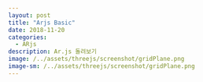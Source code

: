 ```yaml
---
layout: post
title: "Arjs Basic"
date: 2018-11-20
categories:
  - ARjs
description: Ar.js 돌려보기    
image: /../assets/threejs/screenshot/gridPlane.png
image-sm: /../assets/threejs/screenshot/gridPlane.png
---
```

<script>
	var min = document.createElement('script');
	min.src = '{{ site.url }}/assets/resources/lib/arjs/aframe.min.js';
	document.head.appendChild(min);
	var ar = document.createElement('script');
	ar.src = '{{ site.url }}/assets/resources/lib/arjs/aframe-ar.js';
	document.head.appendChild(ar);
</script>
<div style="margin:0px; overflow:hidden;">
	<a-scene embedded arjs>
  		<a-marker preset="hiro">
          <a-box position='0 0.5 0' material='color: black;'></a-box>
  		</a-marker>
  		<a-entity camera></a-entity>
    </a-scene>
</div>
